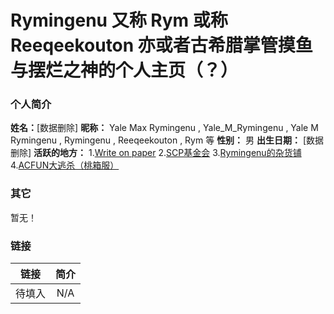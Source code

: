 # Rymingenu 又称 Rym 或称 Reeqeekouton 亦或者古希腊掌管摸鱼与摆烂之神的个人主页（？）

### 个人简介
**姓名：**[数据删除]
**昵称：** Yale Max Rymingenu , Yale_M_Rymingenu , Yale M Rymingenu , Rymingenu , Reeqeekouton , Rym 等
**性别：** 男
**出生日期：** [数据删除]
**活跃的地方：**
1.[Write on paper](https://write-on-paper.wikidot.com/)
2.[SCP基金会](https://scp-wiki-cn.wikidot.com/)
3.[Rymingenu的杂货铺](https://rymingenu.wikidot.com/)
4.[ACFUN大逃杀（桃箱服）](https://d\dts.momobako.com/)

### 其它
暂无！

### 链接
|链接|简介|
|:---:|:---:|
|待填入|N/A|
